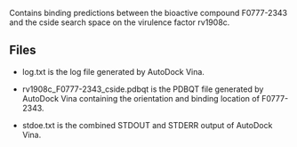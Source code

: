 Contains binding predictions between the bioactive compound F0777-2343 and the cside search space on the virulence factor rv1908c.

## Files

- log.txt is the log file generated by AutoDock Vina.

- rv1908c_F0777-2343_cside.pdbqt is the PDBQT file generated by AutoDock Vina containing the orientation and binding location of F0777-2343.

- stdoe.txt is the combined STDOUT and STDERR output of AutoDock Vina.

